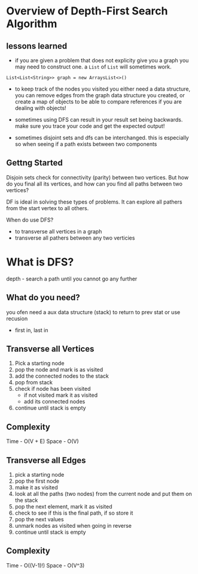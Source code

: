 # Overview of Depth-First Search Algorithm

## lessons learned

- if you are given a problem that does not explicity give you a graph you may need to construct one. a `List` of `List` will sometimes work. 

`List<List<String>> graph = new ArraysList<>()`

- to keep track of the nodes you visited you either need a data structure, you can remove edges from the graph data structure you created, or create a map of objects
to be able to compare references if you are dealing with objects!

- sometimes using DFS can result in your result set being backwards. make sure you trace your code and get the expected output!

- sometimes disjoint sets and dfs can be interchanged. this is especially so when seeing if a path exists between two components

## Gettng Started

Disjoin sets check for connectivity (parity) between two vertices. But how do you final all its vertices, and how can you find all paths between two vertices?

DF is ideal in solving these types of problems. It can explore all pathers from the start vertex to all others. 

When do use DFS?
- to transverse all vertices in a graph
- transverse all pathers between any two verticies

# What is DFS?

depth - search a path until you cannot go any further

## What do you need?

you ofen need a aux data structure (stack) to return to prev stat or use recusion
- first in, last in

## Transverse all Vertices

1. Pick a starting node
2. pop the node and mark is as visited
3. add the connected nodes to the stack
4. pop from stack
5. check if node has been visited
    - if not visited mark it as visited
    - add its connected nodes
6. continue until stack is empty

## Complexity

Time - O(V + E)
Space - O(V)

## Transverse all Edges

1. pick a starting node
2. pop the first node
3. make it as visited
4. look at all the paths (two nodes) from the current node and put them on the stack
5. pop the next element, mark it as visited
6. check to see if this is the final path, if so store it
7. pop the next values
8. unmark nodes as visited when going in reverse 
9. continue until stack is empty

## Complexity

Time - O((V-1)!)
Space - O(V^3)